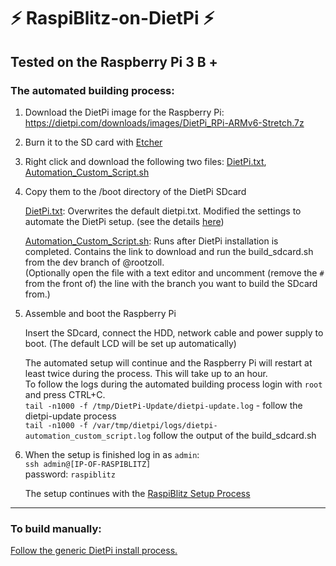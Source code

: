 # ⚡️ RaspiBlitz-on-DietPi ⚡️
## Tested on the Raspberry Pi 3 B +

### The automated building process:

1) Download the DietPi image for the Raspberry Pi:   
https://dietpi.com/downloads/images/DietPi_RPi-ARMv6-Stretch.7z  

2) Burn it to the SD card with [Etcher](https://www.balena.io/etcher/)

3) Right click and download the following two files: [DietPi.txt](https://raw.githubusercontent.com/rootzoll/raspiblitz/dev/dietpi/boot/dietpi.txt), [Automation_Custom_Script.sh](https://raw.githubusercontent.com/rootzoll/raspiblitz/dev/dietpi/boot/Automation_Custom_Script.sh)

4) Copy them to the /boot directory of the DietPi SDcard

    [DietPi.txt](https://raw.githubusercontent.com/rootzoll/raspiblitz/dev/dietpi/boot/dietpi.txt): Overwrites the default dietpi.txt. Modified the settings to automate the DietPi setup. (see the details [here](https://github.com/rootzoll/raspiblitz/tree/dev/dietpi#excerpts-from-the-customized-dietpitxt))

    [Automation_Custom_Script.sh](https://raw.githubusercontent.com/rootzoll/raspiblitz/dev/dietpi/boot/Automation_Custom_Script.sh): Runs after DietPi installation is completed. Contains the link to download and run the build_sdcard.sh from the dev branch of @rootzoll.  
    (Optionally open the file with a text editor and uncomment (remove the `#` from the front of) the line with the branch you want to build the SDcard from.) 

5) Assemble and boot the Raspberry Pi

    Insert the SDcard, connect the HDD, network cable and power supply to boot.
    (The default LCD will be set up automatically)


    The automated setup will continue and the Raspberry Pi will restart at least twice during the process. This will take up to an hour.  
    To follow the logs during the automated building process login with `root` and press CTRL+C.  
    `tail -n1000 -f /tmp/DietPi-Update/dietpi-update.log` - follow the dietpi-update process  
    `tail -n1000 -f /var/tmp/dietpi/logs/dietpi-automation_custom_script.log` follow the output of the build_sdcard.sh  


6) When the setup is finished log in as `admin`:  
`ssh admin@[IP-OF-RASPIBLITZ]`  
password: `raspiblitz`

    The setup continues with the [RaspiBlitz Setup Process](https://github.com/rootzoll/raspiblitz/blob/master/README.md#setup-process-detailed-documentation)

---
### To build manually:
[Follow the generic DietPi install process.](https://github.com/rootzoll/raspiblitz/tree/dev/dietpi#general-guide-for-the-raspiblitz-on-dietpi)
